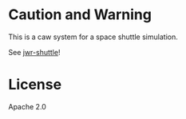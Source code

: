 # Caution and Warning

This is a caw system for a space shuttle simulation.

See [jwr-shuttle](http://gh.jwronline.be/jwr-shuttle/)!

# License

Apache 2.0
